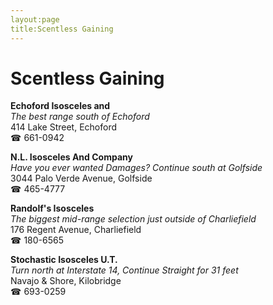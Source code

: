 ```yaml
---
layout:page
title:Scentless Gaining
---
```

# Scentless Gaining

**Echoford Isosceles and**  
_The best range south of Echoford_  
414 Lake Street, Echoford  
☎ 661-0942



**N.L. Isosceles And Company**  
_Have you ever wanted Damages? 
Continue south at Golfside_  
3044 Palo Verde Avenue, Golfside  
☎ 465-4777



**Randolf's Isosceles**  
_The biggest mid-range selection just outside of Charliefield_  
176 Regent Avenue, Charliefield  
☎ 180-6565



**Stochastic Isosceles U.T.**  
_Turn north at Interstate 14, Continue Straight for 31 feet_  
Navajo & Shore, Kilobridge  
☎ 693-0259



